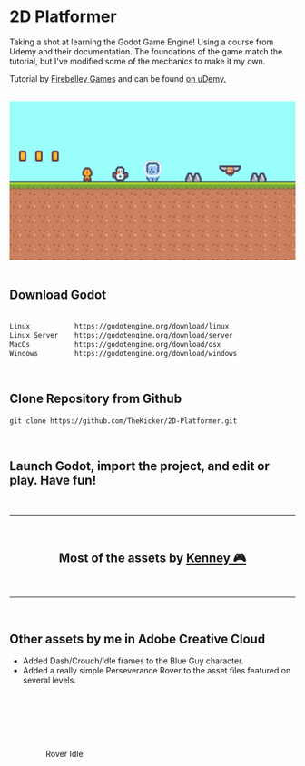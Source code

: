 # 2D Platformer 
Taking a shot at learning the Godot Game Engine! Using a course from Udemy and their documentation.  The foundations of the game match the tutorial, but I've modified some of the mechanics to make it my own.

Tutorial by <a href="https://store.steampowered.com/search/?term=Firebelley+Games">Firebelley Games</a> and can be found <a href="https://www.udemy.com/course/create-a-complete-2d-platformer-in-the-godot-engine/"> on uDemy. </a>

<br> 

<div align="center">
    <img src="assets/2D-Platformer.png">
</div>

<br>

## Download Godot
```

Linux           https://godotengine.org/download/linux
Linux Server    https://godotengine.org/download/server
MacOs           https://godotengine.org/download/osx
Windows         https://godotengine.org/download/windows

```
<br>

## Clone Repository from Github
```
git clone https://github.com/TheKicker/2D-Platformer.git
```
<br>

## Launch Godot, import the project, and edit or play.  Have fun! 

<br>
<hr> 

<div align="center">
    <br>
    <h2>Most of the assets by <a href="https://www.kenney.nl/">Kenney 🎮</a></h2>
</div>
<br>
<hr>
<br>

## Other assets by me in Adobe Creative Cloud
<ul>
<li> Added Dash/Crouch/Idle frames to the Blue Guy character. </li>
<li> Added a really simple Perseverance Rover to the asset files featured on several levels.</li>

<figure>
    <img src"/assets/player/rover/SPRITE-DRIVE.png" style="min-height: 96px;">
    <figcaption>Rover Idle</figcaption>
</figure>